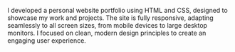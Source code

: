 I developed a personal website portfolio using HTML and CSS, designed to showcase my work and projects. The site is fully responsive, adapting seamlessly to all screen sizes, from mobile devices to large desktop monitors. I focused on clean, modern design principles to create an engaging user experience.
